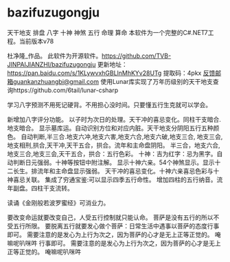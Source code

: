 # bazifuzugongju
天干地支 排盘 八字 十神 神煞 五行 命理 算命
本软件为一个完整的C#.NET7工程。当前版本v78

杜净隆_作品。
此软件为开源软件。https://github.com/TVB-JINPAIJIANZHI/bazifuzugongju
更新地址：https://pan.baidu.com/s/1KLywvxhGBLlnMhKYv28UTg
提取码：4pkx
反馈邮箱guankanzhuangbi@gmail.com
使用Lunar库实现了万年历级别的天干地支查询https://github.com/6tail/lunar-csharp


学习八字预测不用死记硬背。不用担心没时间。只要懂五行生克就可以学会。

新增加八字评分功能。
以子时为次日的处理。天干冲的喜忌变化。同柱干支暗合.地支暗合。
显示墓库运。自动识别方位和对应内脏。天干地支分阴阳五行五种颜色。
自动判断,半三合.地支六冲,地支六害,地支六合,地支六破,地支三合,
地支三会,地支相刑,拱合,天干冲,天干五合，拱合。流年和主命盘阴阳。
半三合，地支六合,地支三合,地支三会,天干五合，拱合：五行色彩。
十神：吉为红字：忌为黑字。自动判断日元强弱。十神等按钮中附注解。
显示十神六亲。54个神煞显示。显示十二长生。排流年和主命盘显示强弱。
天干冲的喜忌变化。十神六亲喜忌色彩与十神喜忌关联。
集成了穷通宝鉴:可以显示四季五行命性。
增加四柱的五行纳音。流年副盘。四柱干支流转。 


 读诵《金刚般若波罗蜜经》可消业力。

要改变命运就要改变自己，人受五行控制就只能认命。
菩萨是没有五行的所以不受五行所限。
要脱离五行就要发心做个菩萨：日常生活中遇事以菩萨的态度行事即可。
需要注意的是发心为上行为次之，因为菩萨的心才是无上正等正觉的。
唵嘛呢叭咪吽
行事即可。
需要注意的是发心为上行为次之，因为菩萨的心才是无上正等正觉的。
唵嘛呢叭咪吽

